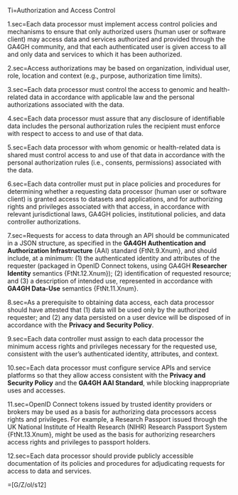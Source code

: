 Ti=Authorization and Access Control 

1.sec=Each data processor must implement access control policies and mechanisms to ensure that only authorized users (human user or software client) may access data and services authorized and provided through the GA4GH community, and that each authenticated user is given access to all and only data and services to which it has been authorized. 

2.sec=Access authorizations may be based on organization, individual user, role, location and context (e.g., purpose, authorization time limits). 

3.sec=Each data processor must control the access to genomic and health-related data in accordance with applicable law and the personal authorizations associated with the data. 

4.sec=Each data processor must assure that any disclosure of identifiable data includes the personal authorization rules the recipient must enforce with respect to access to and use of that data. 

5.sec=Each data processor with whom genomic or health-related data is shared must control access to and use of that data in accordance with the personal authorization rules (i.e., consents, permissions) associated with the data. 

6.sec=Each data controller must put in place policies and procedures for determining whether a requesting data processor (human user or software client) is granted access to datasets and applications, and for authorizing rights and privileges associated with that access, in accordance with relevant jurisdictional laws, GA4GH policies, institutional policies, and data controller authorizations. 

7.sec=Requests for access to data through an API should be communicated in a JSON structure, as specified in the <b>GA4GH Authentication and Authorization Infrastructure</b> (AAI) standard {FtNt.9.Xnum}, and should include, at a minimum: (1) the authenticated identity and attributes of the requester (packaged in OpenID Connect tokens, using GA4GH <b>Researcher Identity</b> semantics {FtNt.12.Xnum}); (2) identification of requested resource; and (3) a description of intended use, represented in accordance with <b>GA4GH Data-Use</b> semantics {FtNt.11.Xnum}. 

8.sec=As a prerequisite to obtaining data access, each data processor should have attested that (1) data will be used only by the authorized requester; and (2) any data persisted on a user device will be disposed of in accordance with the <b>Privacy and Security Policy</b>. 

9.sec=Each data controller must assign to each data processor the minimum access rights and privileges necessary for the requested use, consistent with the user’s authenticated identity, attributes, and context. 

10.sec=Each data processor must configure service APIs and service platforms so that they allow access consistent with the <b>Privacy and Security Policy</b> and the <b>GA4GH AAI Standard</b>, while blocking inappropriate uses and accesses. 

11.sec=OpenID Connect tokens issued by trusted identity providers or brokers may be used as a basis for authorizing data processors access rights and privileges. For example, a Research Passport issued through the UK National Institute of Health Research (NIHR) Research Passport System {FtNt.13.Xnum}, might be used as the basis for authorizing researchers access rights and privileges to passport holders. 

12.sec=Each data processor should provide publicly accessible documentation of its policies and procedures for adjudicating requests for access to data and services. 

=[G/Z/ol/s12]
